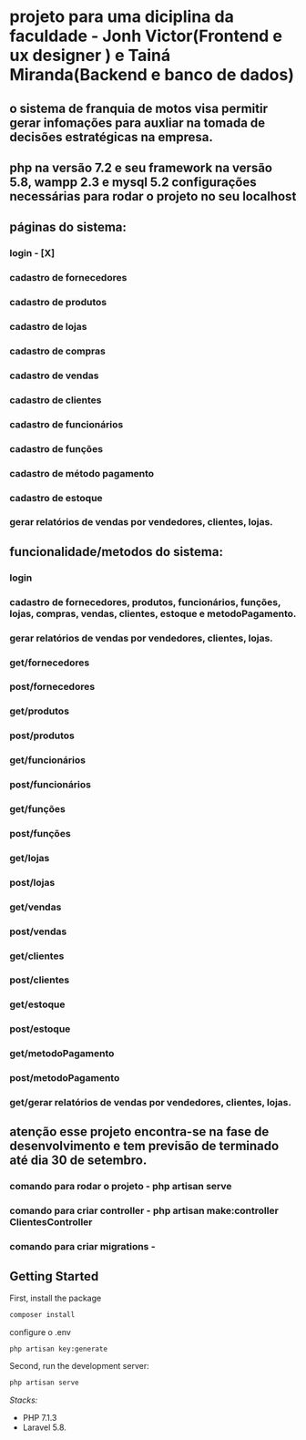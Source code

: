 # projeto para uma diciplina da faculdade - Jonh Victor(Frontend e ux designer ) e Tainá Miranda(Backend e banco de dados)
 ## o sistema de franquia de motos visa permitir gerar infomações para auxliar na tomada de decisões estratégicas na empresa.

 ## php na versão 7.2 e seu framework na versão 5.8, wampp 2.3 e mysql 5.2 configurações necessárias para rodar o projeto no seu localhost
 ## páginas do sistema:
 ### login - [X]
 ### cadastro de fornecedores 
 ### cadastro de produtos
 ### cadastro de lojas
 ### cadastro de compras
 ### cadastro de vendas 
 ### cadastro de clientes
  ### cadastro de funcionários
 ### cadastro de funções
 ### cadastro de método pagamento
 ### cadastro de estoque


 ### gerar relatórios de vendas por vendedores, clientes, lojas.
 
 ## funcionalidade/metodos do sistema: 

 ### login 
 ### cadastro de fornecedores, produtos, funcionários, funções, lojas, compras, vendas, clientes, estoque e metodoPagamento.
  ### gerar relatórios de vendas por vendedores, clientes, lojas.

 ###  get/fornecedores
  ###  post/fornecedores

 ###  get/produtos
  ###  post/produtos

 ###  get/funcionários
  ###  post/funcionários

 ###  get/funções
  ###  post/funções

 ###  get/lojas
  ###  post/lojas

 ###  get/vendas
  ###  post/vendas

  ###  get/clientes
 ###  post/clientes

 ###  get/estoque
  ###  post/estoque

 ###  get/metodoPagamento
 ###  post/metodoPagamento

 ### get/gerar relatórios de vendas por vendedores, clientes, lojas.
 
## atenção esse projeto encontra-se na fase de desenvolvimento e tem previsão de terminado até dia 30 de setembro.
 ### comando para rodar o projeto - php artisan serve
 ### comando para criar controller -  php artisan make:controller ClientesController
  ### comando para criar migrations - 

## Getting Started

First, install the package

```bash
composer install
```

configure o .env
```
php artisan key:generate
```
Second, run the development server:

```bash
php artisan serve
```

*Stacks:*
- PHP 7.1.3
- Laravel 5.8.
